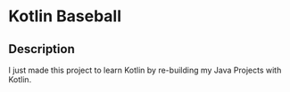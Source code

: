 # Kotlin Baseball

## Description

I just made this project to learn Kotlin by re-building my Java Projects with Kotlin.